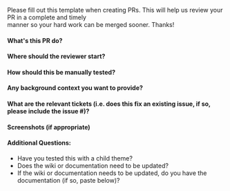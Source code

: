 Please fill out this template when creating PRs. This will help us review your PR in a complete and timely  
manner so your hard work can be merged sooner. Thanks!

#### What's this PR do?
#### Where should the reviewer start?
#### How should this be manually tested?
#### Any background context you want to provide?
#### What are the relevant tickets (i.e. does this fix an existing issue, if so, please include the issue #)?
#### Screenshots (if appropriate)
#### Additional Questions:
- Have you tested this with a child theme?
- Does the wiki or documentation need to be updated?
- If the wiki or documentation needs to be updated, do you have the documentation (if so, paste below)?
